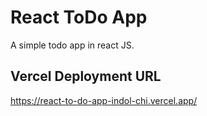 # React ToDo App

A simple todo app in react JS.

## Vercel Deployment URL

https://react-to-do-app-indol-chi.vercel.app/
